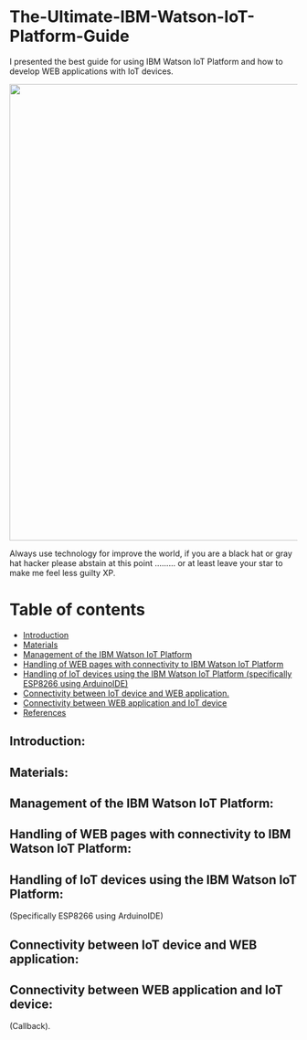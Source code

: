 # The-Ultimate-IBM-Watson-IoT-Platform-Guide
I presented the best guide for using IBM Watson IoT Platform and how to develop WEB applications with IoT devices.

<img src="https://hackster.imgix.net/uploads/attachments/612935/wpid-watch_dogs-e3-5_aVW4IYDttS.jpg?auto=compress%2Cformat&w=1280&h=960&fit=max" width="800">

Always use technology for improve the world, if you are a black hat or gray hat hacker please abstain at this point ......... or at least leave your star to make me feel less guilty XP.

# Table of contents

* [Introduction](#introduction)
* [Materials](#materials)
* [Management of the IBM Watson IoT Platform](#management-of-the-ibm-watson-iot-platform)
* [Handling of WEB pages with connectivity to IBM Watson IoT Platform](#handling-of-web-pages-with-connectivity-to-ibm-watson-iot-platform)
* [Handling of IoT devices using the IBM Watson IoT Platform (specifically ESP8266 using ArduinoIDE)](#handling-of-iot-devices-using-the-ibm-watson-iot-platform)
* [Connectivity between IoT device and WEB application.](#connectivity-between-iot-device-and-web-application.)
* [Connectivity between WEB application and IoT device](#connectivity-between-web-application-and-iot-device)
* [References](#references)

## Introduction:

## Materials:

## Management of the IBM Watson IoT Platform:

## Handling of WEB pages with connectivity to IBM Watson IoT Platform:

## Handling of IoT devices using the IBM Watson IoT Platform:
(Specifically ESP8266 using ArduinoIDE)

## Connectivity between IoT device and WEB application:

## Connectivity between WEB application and IoT device:
 (Callback).






